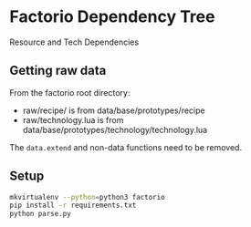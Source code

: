 Factorio Dependency Tree
========================

Resource and Tech Dependencies


Getting raw data
----------------

From the factorio root directory:

 - raw/recipe/ is from data/base/prototypes/recipe
 - raw/technology.lua is from data/base/prototypes/technology/technology.lua

The `data.extend` and non-data functions need to be removed.

Setup
-----

```bash
mkvirtualenv --python=python3 factorio
pip install -r requirements.txt
python parse.py
```
